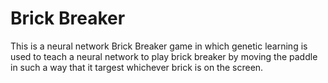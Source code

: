 # Brick Breaker
This is a neural network Brick Breaker game in which genetic learning is used to teach a neural network to play brick breaker by moving the paddle in such a way that it targest whichever brick is on the screen.






